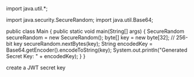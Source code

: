 import java.util.*;



import java.security.SecureRandom;
import java.util.Base64;

public class Main {
    public static void main(String[] args) {
        SecureRandom secureRandom = new SecureRandom();
        byte[] key = new byte[32]; // 256-bit key
        secureRandom.nextBytes(key);
        String encodedKey = Base64.getEncoder().encodeToString(key);
        System.out.println("Generated Secret Key: " + encodedKey);
    }
}



create a JWT secret key
